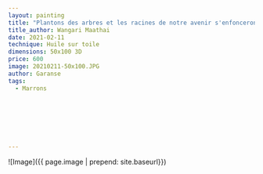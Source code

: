 ```yaml
---
layout: painting
title: "Plantons des arbres et les racines de notre avenir s'enfonceront dans le sol et une canopée de l'espoir s'élèvera dans le ciel."                    
title_author: Wangari Maathai                                               
date: 2021-02-11 
technique: Huile sur toile 
dimensions: 50x100 3D
price: 600
image: 20210211-50x100.JPG
author: Garanse
tags:
  - Marrons
  
  
  
  
  
  
  
---
```

![Image]({{ page.image | prepend: site.baseurl}})

